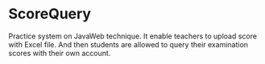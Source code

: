 # ScoreQuery
Practice system on JavaWeb technique. It enable teachers to upload score with Excel file. And then students are allowed to query 
their examination scores with their own account.
